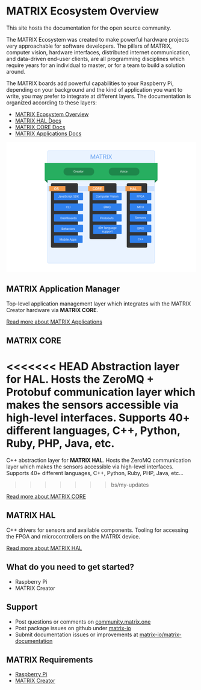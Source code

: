 # MATRIX Ecosystem Overview

This site hosts the documentation for the open source community.

The MATRIX Ecosystem was created to make powerful hardware projects very approachable for software developers. The pillars of MATRIX, computer vision, hardware interfaces, distributed internet communication, and data-driven end-user clients, are all programming disciplines which require years for an individual to master, or for a team to build a solution around.

The MATRIX boards add powerful capabilities to your Raspberry Pi, depending on your background and the kind of application you want to write, you may prefer to integrate at different layers. The documentation is organized according to these layers:

* [MATRIX Ecosystem Overview](/#overview)
* [MATRIX HAL Docs](/#matrix-hal)
* [MATRIX CORE Docs](/#matrix-core)
* [MATRIX Applications Docs](/#matrix-application-manager)

<a name="overview"></a>
![MATRIX Ecosystem Overview](img/overview-diagram.png "Logo Title Text 1")

## MATRIX Application Manager
Top-level application management layer which integrates with the MATRIX Creator hardware via **MATRIX CORE**.

[Read more about MATRIX Applications](matrix-os/overview/)

## MATRIX CORE
<<<<<<< HEAD
Abstraction layer for HAL. Hosts the ZeroMQ + Protobuf communication layer which makes the sensors accessible via high-level interfaces. Supports 40+ different languages, C++, Python, Ruby, PHP, Java, etc. 
=======
C++ abstraction layer for **MATRIX HAL**. Hosts the ZeroMQ communication layer which makes the sensors accessible via high-level interfaces. Supports 40+ different languages, C++, Python, Ruby, PHP, Java, etc... 
>>>>>>> bs/my-updates

[Read more about MATRIX CORE](matrix-core/index.md)

## MATRIX HAL
C++ drivers for sensors and available components. Tooling for accessing the FPGA and microcontrollers on the MATRIX device.

[Read more about MATRIX HAL](matrix-hal/index.md)

## What do you need to get started?
* Raspberry Pi
* MATRIX Creator

## Support
* Post questions or comments on [community.matrix.one](http://community.matrix.one/)
* Post package issues on github under [matrix-io](https://github.com/matrix-io)
* Submit documentation issues or improvements at [matrix-io/matrix-documentation](https://github.com/matrix-io/matrix-documentation)

## MATRIX Requirements
* [Raspberry Pi](https://www.raspberrypi.org)
* [MATRIX Creator](https://creator.matrix.one)

